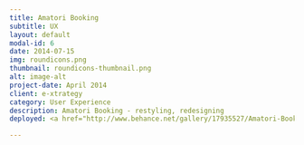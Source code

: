 ```yaml
---
title: Amatori Booking
subtitle: UX
layout: default
modal-id: 6
date: 2014-07-15
img: roundicons.png
thumbnail: roundicons-thumbnail.png
alt: image-alt
project-date: April 2014
client: e-xtrategy
category: User Experience 
description: Amatori Booking - restyling, redesigning
deployed: <a href="http://www.behance.net/gallery/17935527/Amatori-Booking-restyling-redesigning">Read more on Behance</a>

---
```

